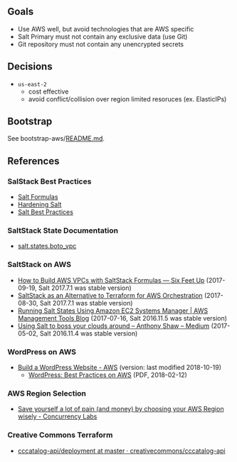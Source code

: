 ## Goals

- Use AWS well, but avoid technologies that are AWS specific
- Salt Primary must not contain any exclusive data (use Git)
- Git repository must not contain any unencrypted secrets


## Decisions

- `us-east-2`
  - cost effective
  - avoid conflict/collision over region limited resoruces (ex. ElasticIPs)


## Bootstrap

See bootstrap-aws/[README.md](bootstrap-aws/README.md).


## References


### SalStack Best Practices

- [Salt Formulas](https://docs.saltstack.com/en/latest/topics/development/conventions/formulas.html)
- [Hardening Salt](https://docs.saltstack.com/en/latest/topics/hardening.html)
- [Salt Best Practices](https://docs.saltstack.com/en/latest/topics/best_practices.html)


### SaltStack State Documentation

- [salt.states.boto_vpc](https://docs.saltstack.com/en/latest/ref/states/all/salt.states.boto_vpc.html)


### SaltStack on AWS

- [How to Build AWS VPCs with SaltStack Formulas — Six Feet Up](https://sixfeetup.com/blog/build-aws-vpc-with-saltstack) (2017-09-19, Salt 2017.7.1 was stable version)
- [SaltStack as an Alternative to Terraform for AWS Orchestration](https://eng.lyft.com/saltstack-as-an-alternative-to-terraform-for-aws-orchestration-cd2ceb06bf8c) (2017-08-30, Salt 2017.7.1 was stable version)
- [Running Salt States Using Amazon EC2 Systems Manager | AWS Management Tools Blog](https://aws.amazon.com/blogs/mt/running-salt-states-using-amazon-ec2-systems-manager/) (2017-07-16, Salt 2016.11.5 was stable version)
- [Using Salt to boss your clouds around – Anthony Shaw – Medium](https://medium.com/@anthonypjshaw/using-salt-to-boss-your-clouds-around-de2edb2f793d) (2017-05-02, Salt 2016.11.4 was stable version)


### WordPress on AWS

- [Build a WordPress Website - AWS](https://aws.amazon.com/getting-started/projects/build-wordpress-website/) (version: last modified 2018-10-19)
  - [WordPress: Best Practices on AWS](https://d0.awsstatic.com/whitepapers/wordpress-best-practices-on-aws.pdf) (PDF, 2018-02-12)


### AWS Region Selection

- [Save yourself a lot of pain (and money) by choosing your AWS Region wisely - Concurrency Labs](https://www.concurrencylabs.com/blog/choose-your-aws-region-wisely/)


### Creative Commons Terraform

- [cccatalog-api/deployment at master · creativecommons/cccatalog-api](https://github.com/creativecommons/cccatalog-api/tree/master/deployment)
